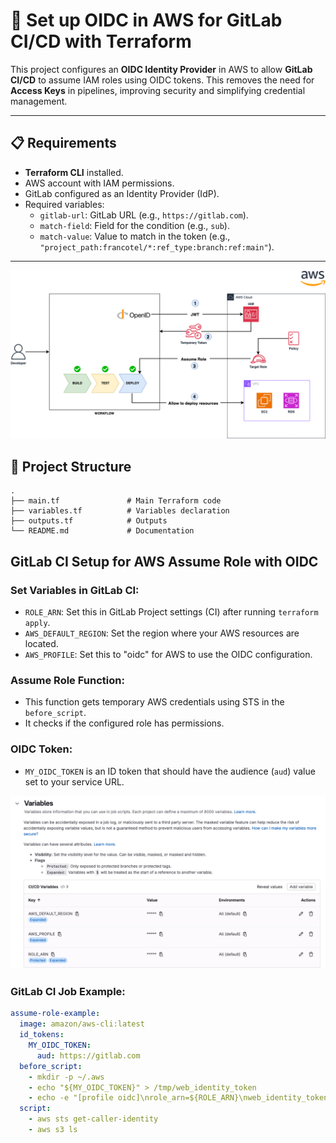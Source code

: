 # 🚀 Set up OIDC in AWS for GitLab CI/CD with Terraform

This project configures an **OIDC Identity Provider** in AWS to allow **GitLab CI/CD** to assume IAM roles using OIDC tokens. This removes the need for **Access Keys** in pipelines, improving security and simplifying credential management.

---

## 📋 Requirements

- **Terraform CLI** installed.
- AWS account with IAM permissions.
- GitLab configured as an Identity Provider (IdP).
- Required variables:
  - `gitlab-url`: GitLab URL (e.g., `https://gitlab.com`).
  - `match-field`: Field for the condition (e.g., `sub`).
  - `match-value`: Value to match in the token (e.g., `"project_path:francotel/*:ref_type:branch:ref:main"`).

---

![gitlab-oidc](drawio/oidc-gitlab.drawio.png)

## 📂 Project Structure

```plaintext
.
├── main.tf               # Main Terraform code
├── variables.tf          # Variables declaration
├── outputs.tf            # Outputs
└── README.md             # Documentation
```

## GitLab CI Setup for AWS Assume Role with OIDC

### Set Variables in GitLab CI:
- `ROLE_ARN`: Set this in GitLab Project settings (CI) after running `terraform apply`.
- `AWS_DEFAULT_REGION`: Set the region where your AWS resources are located.
- `AWS_PROFILE`: Set this to "oidc" for AWS to use the OIDC configuration.

### Assume Role Function:
- This function gets temporary AWS credentials using STS in the `before_script`.
- It checks if the configured role has permissions.

### OIDC Token:
- `MY_OIDC_TOKEN` is an ID token that should have the audience (`aud`) value set to your service URL.

![gitlab-variable](drawio/gitlab-variable.png)

### GitLab CI Job Example:

```yaml
assume-role-example:
  image: amazon/aws-cli:latest
  id_tokens:
    MY_OIDC_TOKEN:
      aud: https://gitlab.com
  before_script:
    - mkdir -p ~/.aws
    - echo "${MY_OIDC_TOKEN}" > /tmp/web_identity_token
    - echo -e "[profile oidc]\nrole_arn=${ROLE_ARN}\nweb_identity_token_file=/tmp/web_identity_token" > ~/.aws/config
  script:
    - aws sts get-caller-identity
    - aws s3 ls
```